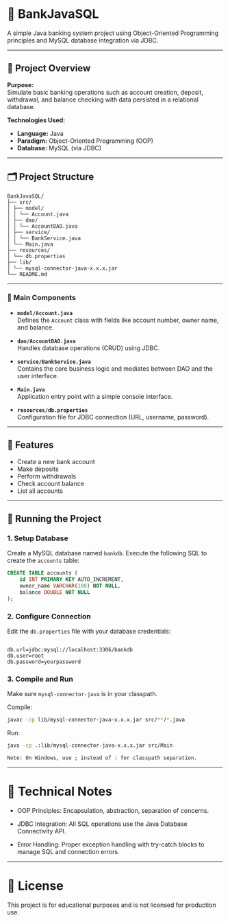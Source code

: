 # 🏦 BankJavaSQL

A simple Java banking system project using Object-Oriented Programming principles and MySQL database integration via JDBC.

---

## 🧩 Project Overview

**Purpose:**  
Simulate basic banking operations such as account creation, deposit, withdrawal, and balance checking with data persisted in a relational database.

**Technologies Used:**
- **Language:** Java  
- **Paradigm:** Object-Oriented Programming (OOP)  
- **Database:** MySQL (via JDBC)  

---

## 🗂️ Project Structure

```
BankJavaSQL/
├── src/
│ ├── model/
│ │ └── Account.java
│ ├── dao/
│ │ └── AccountDAO.java
│ ├── service/
│ │ └── BankService.java
│ └── Main.java
├── resources/
│ └── db.properties
├── lib/
│ └── mysql-connector-java-x.x.x.jar
└── README.md
```

---

### 💠 Main Components

- **`model/Account.java`**  
  Defines the `Account` class with fields like account number, owner name, and balance.

- **`dao/AccountDAO.java`**  
  Handles database operations (CRUD) using JDBC.

- **`service/BankService.java`**  
  Contains the core business logic and mediates between DAO and the user interface.

- **`Main.java`**  
  Application entry point with a simple console interface.

- **`resources/db.properties`**  
  Configuration file for JDBC connection (URL, username, password).

---

## 🔧 Features

- Create a new bank account
- Make deposits
- Perform withdrawals
- Check account balance
- List all accounts

---

## 🧪 Running the Project

### 1. Setup Database

Create a MySQL database named `bankdb`.
Execute the following SQL to create the `accounts` table:

```sql
CREATE TABLE accounts (
    id INT PRIMARY KEY AUTO_INCREMENT,
    owner_name VARCHAR(100) NOT NULL,
    balance DOUBLE NOT NULL
);
```
### 2. Configure Connection

Edit the `db.properties` file with your database credentials:

```properties 

db.url=jdbc:mysql://localhost:3306/bankdb
db.user=root
db.password=yourpassword
```

### 3. Compile and Run

Make sure `mysql-connector-java` is in your classpath.

Compile:

```bash
javac -cp lib/mysql-connector-java-x.x.x.jar src/**/*.java
````
Run:

```bash
java -cp .:lib/mysql-connector-java-x.x.x.jar src/Main
```
```Note: On Windows, use ; instead of : for classpath separation.```

---

# 📌 Technical Notes
- OOP Principles: Encapsulation, abstraction, separation of concerns.

- JDBC Integration: All SQL operations use the Java Database Connectivity API.

- Error Handling: Proper exception handling with try-catch blocks to manage SQL and connection errors.

---

# 📎 License
This project is for educational purposes and is not licensed for production use.







